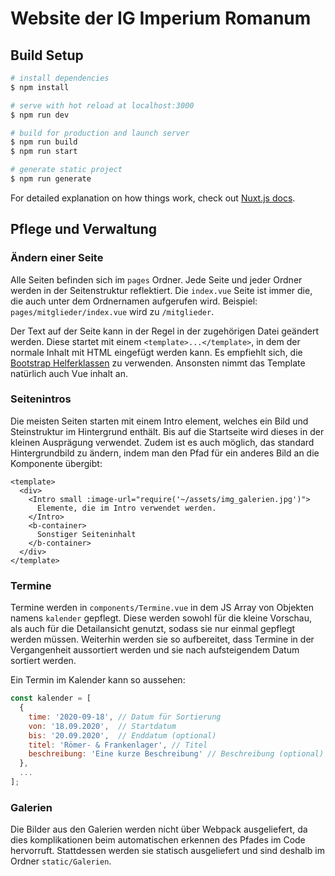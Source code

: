 # Website der IG Imperium Romanum

## Build Setup

```bash
# install dependencies
$ npm install

# serve with hot reload at localhost:3000
$ npm run dev

# build for production and launch server
$ npm run build
$ npm run start

# generate static project
$ npm run generate
```

For detailed explanation on how things work, check out [Nuxt.js docs](https://nuxtjs.org).

## Pflege und Verwaltung

### Ändern einer Seite

Alle Seiten befinden sich im `pages` Ordner. Jede Seite und jeder Ordner werden in der Seitenstruktur reflektiert. Die `index.vue` Seite ist immer die, die auch unter dem Ordnernamen aufgerufen wird.
Beispiel: `pages/mitglieder/index.vue` wird zu `/mitglieder`.

Der Text auf der Seite kann in der Regel in der zugehörigen Datei geändert werden. Diese startet mit einem `<template>...</template>`, in dem der normale Inhalt mit HTML eingefügt werden kann. Es empfiehlt sich, die [Bootstrap Helferklassen](https://getbootstrap.com/docs/4.4/utilities/position/) zu verwenden. Ansonsten nimmt das Template natürlich auch Vue inhalt an. 

### Seitenintros

Die meisten Seiten starten mit einem Intro element, welches ein Bild und Steinstruktur im Hintergrund enthält. Bis auf die Startseite wird dieses in der kleinen Ausprägung verwendet.
Zudem ist es auch möglich, das standard Hintergrundbild zu ändern, indem man den Pfad für ein anderes Bild an die Komponente übergibt:
```vue
<template>
  <div>
    <Intro small :image-url="require('~/assets/img_galerien.jpg')">
      Elemente, die im Intro verwendet werden.
    </Intro>
    <b-container>
      Sonstiger Seiteninhalt
    </b-container>
  </div>
</template>
```

### Termine

Termine werden in `components/Termine.vue` in dem JS Array von Objekten namens `kalender` gepflegt. Diese werden sowohl für die kleine Vorschau, als auch für die Detailansicht genutzt, sodass sie nur einmal gepflegt werden müssen. 
Weiterhin werden sie so aufbereitet, dass Termine in der Vergangenheit aussortiert werden und sie nach aufsteigendem Datum sortiert werden.

Ein Termin im Kalender kann so aussehen: 
```js
const kalender = [
  {
    time: '2020-09-18', // Datum für Sortierung
    von: '18.09.2020',  // Startdatum
    bis: '20.09.2020',  // Enddatum (optional)
    titel: 'Römer- & Frankenlager', // Titel
    beschreibung: 'Eine kurze Beschreibung' // Beschreibung (optional)
  },
  ...
];
```

### Galerien

Die Bilder aus den Galerien werden nicht über Webpack ausgeliefert, da dies komplikationen beim automatischen erkennen des Pfades im Code hervorruft. Stattdessen werden sie statisch ausgeliefert und sind deshalb im Ordner `static/Galerien`.
